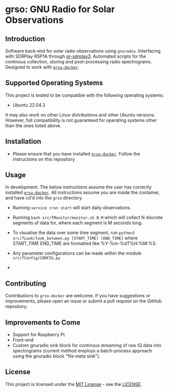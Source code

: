 # grso: GNU Radio for Solar Observations

## Introduction
Software back-end for solar radio observations using ```gnuradio```. Interfacing with SDRPlay RSP1A through [gr-sdrplay3](https://github.com/fventuri/gr-sdrplay3.git). Automated scripts for the continous collection, storing and post-processing radio spectrograms. Designed to work with [```grso-docker```](https://github.com/jcfitzpatrick12/grso-docker.git).

## Supported Operating Systems

This project is tested to be compatible with the following operating systems:

- Ubuntu 22.04.3

It may also work on other Linux distributions and other Ubuntu versions. However, full compatibility is not guaranteed for operating systems other than the ones listed above.

## Installation
- Please ensure that you have installed [```grso-docker```](https://github.com/jcfitzpatrick12/grso-docker.git). Follow the instructions on this repository

## Usage
In development. The below instructions assume the user has correctly installed [```grso-docker```](https://github.com/jcfitzpatrick12/grso-docker.git). All instructions assume you are inside the container, and have cd'd into the ```grso``` directory.

- Running  ```service cron start``` will start daily observations.  
- Running ```bash src/fMonitor/monitor.sh N M``` which will collect N discrete segments of data for, where each segment is M seconds long.
- To visualise the data over some time segment, run ```python3 src/fLook/look_between.py [START_TIME] [END_TIME]``` where START_TIME END_TIME are formatted like %Y-%m-%dT%H:%M:%S.
- Any parameter configurations can be made within the module ```src/fConfig/CONFIG.py```

- 
## Contributing
Contributions to `grso-docker` are welcome. If you have suggestions or improvements, please open an issue or submit a pull request on the GitHub repository.

## Improvements to Come
- Support for Raspberry Pi.
- Front-end
- Custom gnuradio sink block for continous streaming of raw IQ data into spectrograms (current method employs a batch-process approach using the gnuradio block "file meta sink").

## License
This project is licensed under the [MIT License](https://opensource.org/licenses/MIT) - see the [LICENSE](LICENSE).

